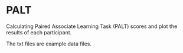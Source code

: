# PALT
Calculating Paired Associate Learning Task (PALT) scores and plot the results of each participant.

The txt files are example data files.
